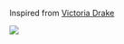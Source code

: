 Inspired from [Victoria Drake](https://github.com/victoriadrake/victoriadrake)


![](https://github-readme-stats.vercel.app/api?username=kaiiyer&count_private=true&theme=dark&show_icons=true)

